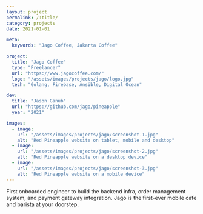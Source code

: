 ```yaml
---
layout: project
permalink: /:title/
category: projects
date: 2021-01-01

meta:
  keywords: "Jago Coffee, Jakarta Coffee"

project:
  title: "Jago Coffee"
  type: "Freelancer"
  url: "https://www.jagocoffee.com/"
  logo: "/assets/images/projects/jago/logo.jpg"
  tech: "Golang, Firebase, Ansible, Digital Ocean"

dev:
  title: "Jason Ganub"
  url: "https://github.com/jago/pineapple"
  year: "2021"

images:
  - image:
    url: "/assets/images/projects/jago/screenshot-1.jpg"
    alt: "Red Pineapple website on tablet, mobile and desktop"
  - image:
    url: "/assets/images/projects/jago/screenshot-2.jpg"
    alt: "Red Pineapple website on a desktop device"
  - image:
    url: "/assets/images/projects/jago/screenshot-3.jpg"
    alt: "Red Pineapple website on a mobile device"
---
```

<p>First onboarded engineer to build the backend infra, order management system, and payment gateway integration. Jago is the first-ever mobile cafe and barista at your doorstep.</p>
